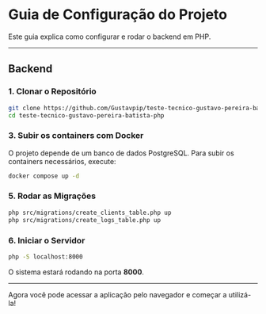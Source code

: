 # Guia de Configuração do Projeto

Este guia explica como configurar e rodar o backend em PHP.

---

## Backend

### 1. Clonar o Repositório

```bash
git clone https://github.com/Gustavpip/teste-tecnico-gustavo-pereira-batista-php.git
cd teste-tecnico-gustavo-pereira-batista-php
```

### 3. Subir os containers com Docker

O projeto depende de um banco de dados PostgreSQL. Para subir os containers necessários, execute:

```bash
docker compose up -d
```

### 5. Rodar as Migrações

```bash
php src/migrations/create_clients_table.php up
php src/migrations/create_logs_table.php up
```

### 6. Iniciar o Servidor

```bash
php -S localhost:8000
```

O sistema estará rodando na porta **8000**.

---
Agora você pode acessar a aplicação pelo navegador e começar a utilizá-la!

